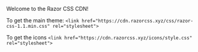 Welcome to the Razor CSS CDN!

To get the main theme:
```<link href="https://cdn.razorcss.xyz/css/razor-css-1.1.min.css" rel="stylesheet">```

To get the icons
```<link href="https://cdn.razorcss.xyz/icons/style.css" rel="stylesheet">```
